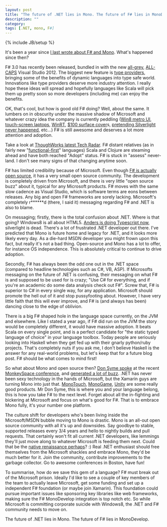 ```yaml
---
layout: post
title: "The future of .NET lies in Mono. The future of F# lies in MonoDevelop"
description: ""
category:
tags: [.NET, mono, F#]
---
```

{% include JB/setup %}

It's been a year since <a href="http://martinsprogrammingblog.blogspot.co.uk/2011/11/why-f-needs-mono-and-really-should-be.html">I last wrote about F# and Mono</a>.&nbsp;What's happened since then?

F# 3.0 has recently been released, bundled in with the new <a href="http://www.theregister.co.uk/2012/08/28/visual_studio_2012_review/">all-grey</a>, <a href="http://blogs.msdn.com/b/visualstudio/archive/2012/06/05/a-design-with-all-caps.aspx">ALL-CAPS</a> Visual Studio 2012. The biggest new feature is <a href="http://msdn.microsoft.com/en-us/library/hh156509.aspx">type providers</a>, bringing some of the benefits of dynamic languages into type safe world. Innovations like type providers deserve more industry attention. I really hope these ideas will spread and hopefully languages like Scala will pick them up pretty soon so more developers (including me) can enjoy the benefits.

OK, that's cool, but how is good old F# doing? Well, about the same. It lumbers on in obscurity under the massive shadow of Microsoft and whatever crazy idea the company is currently peddling (<a href="http://arstechnica.com/gaming/2012/07/steams-newell-windows-8-catastrophe-driving-valve-to-embrace-linux/">Win8 metro UI</a>, <a href="http://www.businessinsider.com/microsoft-has-big-problem-with-windows-8-2012-10">touch-screen laptops</a>, <a href="http://tirania.org/blog/archive/2011/Sep-15.html">WinRT</a>, <a href="http://news.yahoo.com/microsoft-surface-pricing-flat-crazy-165658134.html">$100 surface cover</a>s, <a href="http://www.neowin.net/news/former-microsoft-pm-silverlight-is-dead">pretending Silverlight never happened</a>, etc...) F# is still awesome and deserves a lot more attention and adoption.

Take a look at&nbsp;<a href="http://www.thoughtworks.com/articles/technology-radar-october-2012">ThoughWorks latest Tech Radar</a>. F# distant relatives (as in fairly new "<a href="http://skillsmatter.com/podcast/home/practical-fsharp/js-4400">functional-first</a>"  languages) Scala and Clojure are steaming ahead and have both reached "Adopt" status. F# is stuck in "assess" never-land. I don't see many signs of that changing anytime soon.

F# has limited credibility because of Microsoft. Even though <a href="https://github.com/fsharp">F# is actually open source</a>, it has a very small open source community. The development is completely driven from Microsoft, and there is very little "open source buzz" about it, typical for any Microsoft products. F# moves with the same slow cadence as Visual Studio, which is software terms are eons between releases. Any big and open F# frameworks are sorely lacking. Microsoft's completely r\*\*\*\*\*\*d (there, I said it) messaging regarding F# and .NET is also to blame.

On messaging; firstly, there is the total confusion about .NET. Where is that going? Windows8 is all about HTML5. <a href="http://channel9.msdn.com/posts/Anders-Hejlsberg-Introducing-TypeScript">Anders is doing Typescript now</a>, silverlight is dead. There's a lot of frustrated .NET developer out there. I've predicted that Mono is future home and legacy for .NET, and it looks more likely every day. As a die-hard MSDN developer you might frown upon this fact, but really it's not a bad thing. Open-source and Mono has a lot to offer, for instance OS independence. This is absolutely critical to continue to drive adoption.

Secondly, F# has always been the odd one out in the .NET space (compared to headline technologies such as C#, VB, ASP). If Microsofts messaging on the future of .NET is confusing, their messaging on what F# is and supposed to be used for is crazy; "Use C# for everything, and if you're an academic do some data analysis check out F#". Screw that, F# is superior to C# in every single way, for any application. Microsoft should promote the hell out of it and stop pussyfooting about. However, I have very little faith that this will ever improve, and F# is (and always has been) dancing close to the edge of oblivion.

There is a big F# shaped hole in the language space currently, on the JVM and elsewhere. Like I stated a year ago, if F# did run on the JVM the story would be completely different, it would have massive adoption. It beats Scala on every single point, and is a perfect candidate for "the static typed language of choice" in your language toolbox. Today people are seriously looking into Haskell when they get fed up with their gnarly python/ruby projects. That's completely nuts if you ask me, I don't believe Haskell is the answer for any real-world problems, but let's keep that for a future blog post. F# should be what comes to mind first!

So what about Mono and open source then? <a href="https://twitter.com/dsyme/status/259986508071702528">Don Syme spoke</a> at the recent <a href="http://monkeyspace.org/">MonkeySpace conference</a>, and <a href="http://news.ycombinator.com/item?id=4685053">generated a lot of buzz</a>. .NET has never been sexy technology in the hands of Microsoft, but the Xamarin guys are turning Mono into just that. <a href="http://xamarin.com/monotouch">MonoTouch</a>, <a href="http://monogame.codeplex.com/">MonoGame</a>, <a href="http://unity3d.com/">Unity</a> are some really good products. Mr Don Syme, this is where you and your language belong, this is how you take F# to the next level. Forget about all the in-fighting and bickering at Microsoft and focus on what's good for F#. That is to embrace Mono fully, it's your number one platform.

The culture shift for developers who's been living inside the Microsoft/MSDN bubble moving to Mono is drastic. Mono is an all-out open source community with all it's up and downsides. Say goodbye to stable, supported releases every 3/4 years and hello to nightly builds and pull requests. That certainly won't fit all current .NET developers, like lemmings they'll just move along to whatever Microsoft is feeding them next. Could that be the <a href="http://channel9.msdn.com/Shows/C9-GoingNative">native renaissance&nbsp;<link></link>perhaps</a>? :) Real .NET enthusiast should free themselves from the Microsoft shackles and embrace Mono, they'd be much better for it. Join the community, contribute improvements to the garbage collector. Go to awesome conferences in Boston, have fun!

To summarise, how do we save this gem of a language? F# must break out of the Microsoft prison. Ideally I'd like to see a couple of key members of the team to actually leave Microsoft, get some funding and set up a independent F# foundation (or maybe join Xamarin). This foundation could pursue important issues like sponsoring key libraries like web frameworks, making sure the F# MonoDevelop integration is top notch etc. So while Microsoft is committing corporate suicide with Windows8, the .NET and F# community needs to move on.

The future of .NET lies in Mono. The future of F# lies in MonoDevelop.
